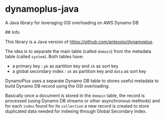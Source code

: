 # dynamoplus-java
A Java library for leveraging GSI overloading on AWS Dynamo DB



## Info

This library is a Java version of https://github.com/antessio/dynamoplus. 

The idea is to separate the main table (called `domain`) from the metadata table (called `system`).
Both tables have:
- a primary key : `pk` as partition key and `sk` as sort key
- a global secondary index : `sk` as partition key and `data` as sort key

DynamoPlus uses a separate Dynamo DB table to stores useful metadata to build Dynamo DB record using the GSI overloading. 

Basically once a document is stored in the `domain` table, the record is processed (using Dynamo DB streams or other asynchronous methods) and for each `index` found for its `collection` a new record is created to store duplicated data needed for indexing through Global Secondary Index. 

